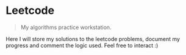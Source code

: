 # Leetcode
> My algorithms practice workstation.

Here I will store my solutions to the leetcode problems, document my progress and comment the logic used. Feel free to interact :)


